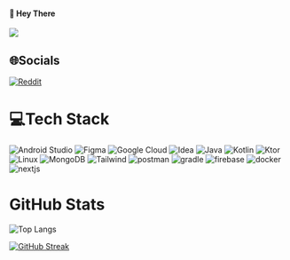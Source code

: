 #### 👋 Hey There

<img src="https://github-readme-stats.vercel.app/api?username=x86xFX&&show_icons=true&theme=tokyonight&hide_border=true">

## 🌐Socials
[![Reddit](https://img.shields.io/badge/Reddit-FF4500?style=for-the-badge&logo=reddit&logoColor=white)](https://www.reddit.com/user/0xFF__)

# 💻Tech Stack
![Android Studio](https://skillicons.dev/icons?i=androidstudio)
![Figma](https://skillicons.dev/icons?i=figma)
![Google Cloud](https://skillicons.dev/icons?i=gcp)
![Idea](https://skillicons.dev/icons?i=idea)
![Java](https://skillicons.dev/icons?i=java)
![Kotlin](https://skillicons.dev/icons?i=kotlin)
![Ktor](https://skillicons.dev/icons?i=ktor)
![Linux](https://skillicons.dev/icons?i=linux)
![MongoDB](https://skillicons.dev/icons?i=mongodb)
![Tailwind](https://skillicons.dev/icons?i=tailwind)
![postman](https://skillicons.dev/icons?i=postman)
![gradle](https://skillicons.dev/icons?i=gradle)
![firebase](https://skillicons.dev/icons?i=firebase)
![docker](https://skillicons.dev/icons?i=docker)
![nextjs](https://skillicons.dev/icons?i=nextjs)

# GitHub Stats
![Top Langs](https://github-readme-stats.vercel.app/api/top-langs/?username=x86xFX&theme=tokyonight&hide_border=true&layout=compact)

[![GitHub Streak](https://github-readme-streak-stats.herokuapp.com?user=x86xFX&theme=tokyonight_duo&hide_border=true)](https://git.io/streak-stats)
